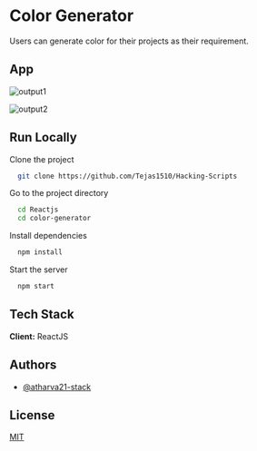 # Color Generator

Users can generate color for their projects as their requirement.

## App

![output1](https://raw.githubusercontent.com/atharva21-stack/Hacking-Scripts/main/Reactjs/color-generator/output_1.png) 

![output2](https://raw.githubusercontent.com/atharva21-stack/Hacking-Scripts/main/Reactjs/color-generator/output_2.png)

## Run Locally

Clone the project

```bash
  git clone https://github.com/Tejas1510/Hacking-Scripts
```

Go to the project directory

```bash
  cd Reactjs
  cd color-generator
```

Install dependencies

```bash
  npm install
```

Start the server

```bash
  npm start
```

## Tech Stack

**Client:** ReactJS

  
## Authors

- [@atharva21-stack](https://www.github.com/atharva21-stack)

  
## License

[MIT](https://github.com/Tejas1510/Hacking-Scripts/Reactjs/color-generator/LICENSE)

  
